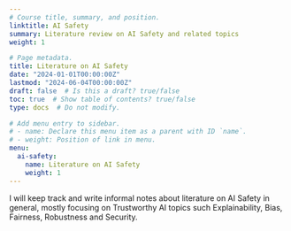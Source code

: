 ```yaml
---
# Course title, summary, and position.
linktitle: AI Safety
summary: Literature review on AI Safety and related topics
weight: 1

# Page metadata.
title: Literature on AI Safety
date: "2024-01-01T00:00:00Z"
lastmod: "2024-06-04T00:00:00Z"
draft: false  # Is this a draft? true/false
toc: true  # Show table of contents? true/false
type: docs  # Do not modify.

# Add menu entry to sidebar.
# - name: Declare this menu item as a parent with ID `name`.
# - weight: Position of link in menu.
menu:
  ai-safety:
    name: Literature on AI Safety
    weight: 1
---
```

I will keep track and write informal notes about literature on AI Safety in general, mostly focusing on Trustworthy AI topics such Explainability, Bias, Fairness, Robustness and Security. 
